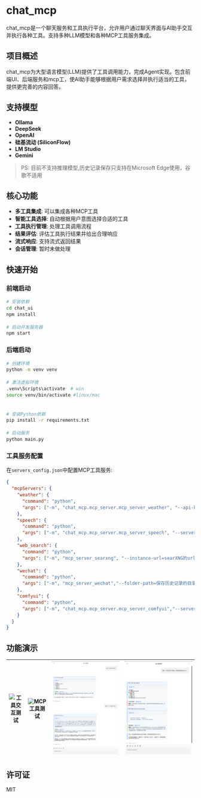 # chat_mcp

chat_mcp是一个聊天服务和工具执行平台，允许用户通过聊天界面与AI助手交互并执行各种工具。支持多种LLM模型和各种MCP工具服务集成。

## 项目概述

chat_mcp为大型语言模型(LLM)提供了工具调用能力，完成Agent实现。包含前端UI、后端服务和mcp工，使AI助手能够根据用户需求选择并执行适当的工具，提供更完善的内容回答。

## 支持模型

- **Ollama**
- **DeepSeek**
- **OpenAI**
- **硅基流动 (SiliconFlow)**
- **LM Studio**
- **Gemini**

> PS: 目前不支持推理模型,历史记录保存只支持在Microsoft Edge使用，谷歌不适用

## 核心功能

- **多工具集成**: 可以集成各种MCP工具
- **智能工具选择**: 自动根据用户意图选择合适的工具
- **工具执行管理**: 处理工具调用流程
- **结果评估**: 评估工具执行结果并给出合理响应
- **流式响应**: 支持流式返回结果
- **会话管理**: 暂时未做处理

## 快速开始

### 前端启动

```bash
# 安装依赖
cd chat_ui
npm install

# 启动开发服务器
npm start
```

### 后端启动

```bash
# 创建环境
python -m venv venv

# 激活虚拟环境
.venv\Scripts\activate  # win
source venv/bin/activate #linux/mac
  

# 安装Python依赖
pip install -r requirements.txt

# 启动服务
python main.py
```

### 工具服务配置

在`servers_config.json`中配置MCP工具服务:

```json
{
  "mcpServers": {
    "weather": {
      "command": "python",
      "args": ["-m", "chat_mcp.mcp_server.mcp_server_weather", "--api-key=高德API"]
    },
    "speech": {
      "command": "python",
      "args": ["-m", "chat_mcp.mcp_server.mcp_server_speech", "--server-url=INDEX-TTS的url信息"]
    },
    "web_search": {
      "command": "python",
      "args": ["-m", "mcp_server_searxng", "--instance-url=searXNG的url信息"]
    },
    "wechat": {
      "command": "python",
      "args": ["-m", "mcp_server_wechat","--folder-path=保存历史记录的目录"]
    },
    "comfyui": {
      "command": "python",
      "args": ["-m", "chat_mcp.mcp_server.mcp_server_comfyui","--server-url=COMFYUI的url信息"]
    }
  }
}
```

## 功能演示

| ![工具交互测试](./images/MCP工具交互测试.gif) | ![MCP工具测试](./images/MCP工具测试.gif) | ![单工具测试](./images/单工具测试.png) | ![双工具测试](./images/双工具测试.png) |
|:---:|:---:|:---:|:---:|


## 许可证

MIT
